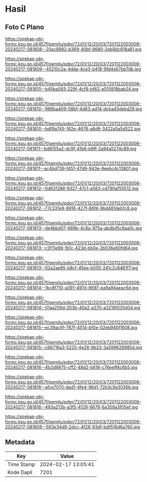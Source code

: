 # Hasil

## Foto C Plano

https://sirekap-obj-formc.kpu.go.id/457f/pemilu/pdpr/72/01/12/20/03/7201122003008-20240217-081808--20ac8992-b369-40bf-9680-2eb8dc818a81.jpg

https://sirekap-obj-formc.kpu.go.id/457f/pemilu/pdpr/72/01/12/20/03/7201122003008-20240217-081809--45210c2a-4dda-4ce3-b418-9fd4e67bb7db.jpg

https://sirekap-obj-formc.kpu.go.id/457f/pemilu/pdpr/72/01/12/20/03/7201122003008-20240217-081810--b45ba593-229f-4cf9-bf62-e510818bab24.jpg

https://sirekap-obj-formc.kpu.go.id/457f/pemilu/pdpr/72/01/12/20/03/7201122003008-20240217-081810--986ba409-08b1-4d83-ad14-dcba45debd29.jpg

https://sirekap-obj-formc.kpu.go.id/457f/pemilu/pdpr/72/01/12/20/03/7201122003008-20240217-081810--bdf9a745-162e-4676-a8d8-3422a5a5d522.jpg

https://sirekap-obj-formc.kpu.go.id/457f/pemilu/pdpr/72/01/12/20/03/7201122003008-20240217-081811--bd8155a2-dc9f-41b6-b6ff-2a94a5274c89.jpg

https://sirekap-obj-formc.kpu.go.id/457f/pemilu/pdpr/72/01/12/20/03/7201122003008-20240217-081811--ac4bd739-f451-47d9-943e-8eebc4c13801.jpg

https://sirekap-obj-formc.kpu.go.id/457f/pemilu/pdpr/72/01/12/20/03/7201122003008-20240217-081812--0d62f288-9327-47c1-a583-cd790af50512.jpg

https://sirekap-obj-formc.kpu.go.id/457f/pemilu/pdpr/72/01/12/20/03/7201122003008-20240217-081812--77c331e9-8916-427f-86f4-9bd481deb1c8.jpg

https://sirekap-obj-formc.kpu.go.id/457f/pemilu/pdpr/72/01/12/20/03/7201122003008-20240217-081813--de4bbd07-689b-4c8a-975a-abdbd5c6aa0c.jpg

https://sirekap-obj-formc.kpu.go.id/457f/pemilu/pdpr/72/01/12/20/03/7201122003008-20240217-081813--c3f11e99-1b1c-423d-bb0e-2b036e60fd64.jpg

https://sirekap-obj-formc.kpu.go.id/457f/pemilu/pdpr/72/01/12/20/03/7201122003008-20240217-081813--02a2ae85-b8cf-45ee-b055-241c2c8461f7.jpg

https://sirekap-obj-formc.kpu.go.id/457f/pemilu/pdpr/72/01/12/20/03/7201122003008-20240217-081814--1bc8f710-a091-497d-9697-ea9a94aeac6d.jpg

https://sirekap-obj-formc.kpu.go.id/457f/pemilu/pdpr/72/01/12/20/03/7201122003008-20240217-081814--01aa259d-203b-40a2-a370-a3218f035d04.jpg

https://sirekap-obj-formc.kpu.go.id/457f/pemilu/pdpr/72/01/12/20/03/7201122003008-20240217-081815--ec39ac91-787f-4514-bf0e-02eb940f1608.jpg

https://sirekap-obj-formc.kpu.go.id/457f/pemilu/pdpr/72/01/12/20/03/7201122003008-20240217-081815--c66716a3-5225-4e28-9b23-3a599628985d.jpg

https://sirekap-obj-formc.kpu.go.id/457f/pemilu/pdpr/72/01/12/20/03/7201122003008-20240217-081816--4b2d9875-cff2-48d2-b618-c76eeff4c6b5.jpg

https://sirekap-obj-formc.kpu.go.id/457f/pemilu/pdpr/72/01/12/20/03/7201122003008-20240217-081816--afce7070-dad1-4fe4-96d1-72b3c9a3036b.jpg

https://sirekap-obj-formc.kpu.go.id/457f/pemilu/pdpr/72/01/12/20/03/7201122003008-20240217-081816--493a213b-a3f5-4129-8679-6a359a3f05ef.jpg

https://sirekap-obj-formc.kpu.go.id/457f/pemilu/pdpr/72/01/12/20/03/7201122003008-20240217-081809--593e34d9-2dcc-4f28-93df-bdf518d6a760.jpg


## Metadata

| Key        | Value               |
| ---------- | ------------------- |
| Time Stamp | 2024-02-17 13:05:41 |
| Kode Dapil | 7201                |




